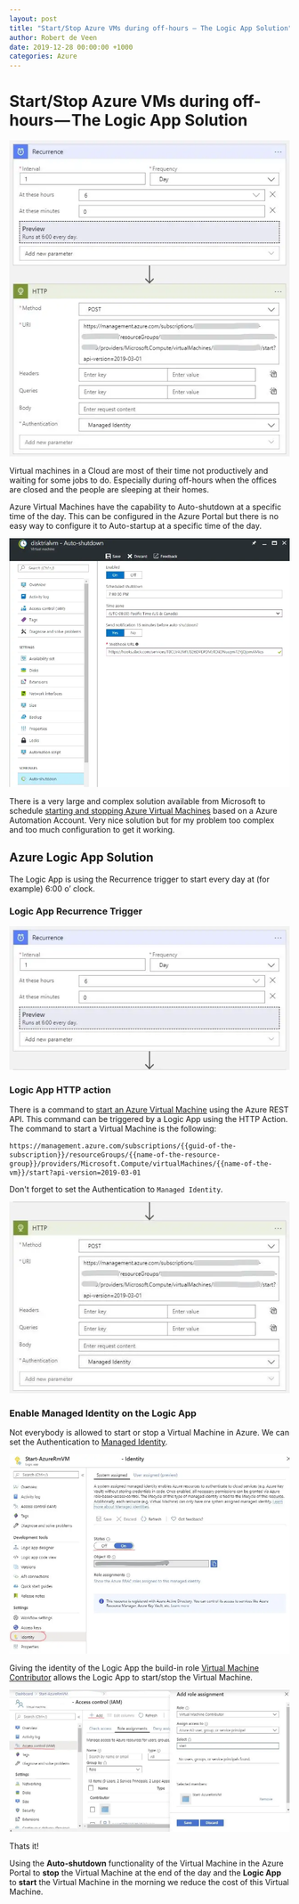 ```yaml
---
layout: post
title: "Start/Stop Azure VMs during off-hours — The Logic App Solution"
author: Robert de Veen
date: 2019-12-28 00:00:00 +1000
categories: Azure
---
```


# Start/Stop Azure VMs during off-hours — The Logic App Solution

![Azure Logic App to Start an Azure Virtual Machine](/assets/images/AzureLogicApptoStartanAzureVirtualMachine.webp)

Virtual machines in a Cloud are most of their time not productively and waiting for some jobs to do. Especially during off-hours when the offices are closed and the people are sleeping at their homes.

Azure Virtual Machines have the capability to Auto-shutdown at a specific time of the day. This can be configured in the Azure Portal but there is no easy way to configure it to Auto-startup at a specific time of the day.

![Auto shutdown Azure Virtual Machine](/assets/images/AutoShutdown.webp)

There is a very large and complex solution available from Microsoft to schedule [starting and stopping Azure Virtual Machines](https://docs.microsoft.com/en-us/azure/automation/automation-solution-vm-management) based on a Azure Automation Account. Very nice solution but for my problem too complex and too much configuration to get it working.

## Azure Logic App Solution
The Logic App is using the Recurrence trigger to start every day at (for example) 6:00 o’ clock.

### Logic App Recurrence Trigger
![Logic App Recurrence Trigger](/assets/images/LogicAppRecurrenceTrigger.webp)

### Logic App HTTP action
There is a command to [start an Azure Virtual Machine](https://docs.microsoft.com/en-us/rest/api/compute/virtualmachines/start) using the Azure REST API. This command can be triggered by a Logic App using the HTTP Action. The command to start a Virtual Machine is the following:

```
https://management.azure.com/subscriptions/{{guid-of-the-subscription}}/resourceGroups/{{name-of-the-resource-group}}/providers/Microsoft.Compute/virtualMachines/{{name-of-the-vm}}/start?api-version=2019-03-01
```
Don't forget to set the Authentication to `Managed Identity`.

![Logic App HTTP action](/assets/images/HttpAction.webp)


### Enable Managed Identity on the Logic App
Not everybody is allowed to start or stop a Virtual Machine in Azure. We can set the Authentication to [Managed Identity](https://docs.microsoft.com/en-us/azure/active-directory/managed-identities-azure-resources/overview).

![Enable Managed Identity on the Logic App](/assets/images/Identity.webp)

Giving the identity of the Logic App the build-in role [Virtual Machine Contributor](https://docs.microsoft.com/en-us/azure/role-based-access-control/built-in-roles#virtual-machine-contributor) allows the Logic App to start/stop the Virtual Machine.

![Give the Logic App the role Virtual Machine Contributor](/assets/images/RoleAssignment.webp)

Thats it!

Using the **Auto-shutdown** functionality of the Virtual Machine in the Azure Portal to **stop** the Virtual Machine at the end of the day and the **Logic App** to **start** the Virtual Machine in the morning we reduce the cost of this Virtual Machine.